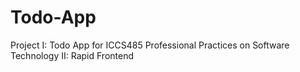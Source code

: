 # Todo-App
Project I: Todo App for ICCS485 Professional Practices on Software Technology II: Rapid Frontend
